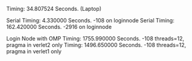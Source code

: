 Timing: 34.807524 Seconds. (Laptop)

Serial Timing: 4.330000 Seconds. -108  on loginnode
Serial Timing: 162.420000 Seconds. -2916  on loginnode

Login Node with OMP
Timing: 1755.990000 Seconds. -108 threads=12, pragma in verlet2 only
Timing: 1496.650000 Seconds. -108 threads=12, pragma in verlet1 only
